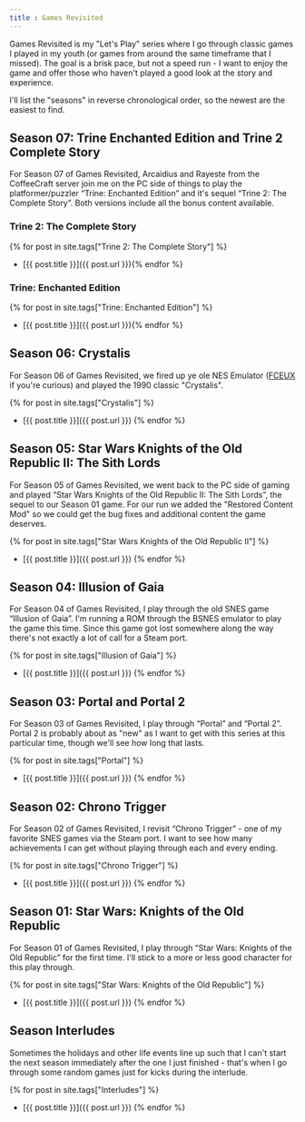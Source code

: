 ```yaml
---
title : Games Revisited
---
```


Games Revisited is my "Let's Play" series where I go through classic games I played in my youth (or games from around the same timeframe that I missed). The goal is a brisk pace, but not a speed run - I want to enjoy the game and offer those who haven't played a good look at the story and experience.

I'll list the "seasons" in reverse chronological order, so the newest are the easiest to find.

## Season 07: Trine Enchanted Edition and Trine 2 Complete Story
For Season 07 of Games Revisited, Arcaidius and Rayeste from the CoffeeCraft server join me on the PC side of things to play the platformer/puzzler &ldquo;Trine: Enchanted Edition&rdquo; and it's sequel &ldquo;Trine 2: The Complete Story&rdquo;. Both versions include all the bonus content available.

### Trine 2: The Complete Story
{% for post in site.tags["Trine 2: The Complete Story"] %}
 * [{{ post.title }}]({{ post.url }}){% endfor %}

### Trine: Enchanted Edition
{% for post in site.tags["Trine: Enchanted Edition"] %}
 * [{{ post.title }}]({{ post.url }}){% endfor %}

## Season 06: Crystalis
For Season 06 of Games Revisited, we fired up ye ole NES Emulator ([FCEUX](http://fceux.com/web/home.html) if you're curious) and played the 1990 classic "Crystalis".

{% for post in site.tags["Crystalis"] %}
 * [{{ post.title }}]({{ post.url }}) {% endfor %}

## Season 05: Star Wars Knights of the Old Republic II: The Sith Lords
For Season 05 of Games Revisited, we went back to the PC side of gaming and played &ldquo;Star Wars Knights of the Old Republic II: The Sith Lords&rdquo;, the sequel to our Season 01 game. For our run we added the "Restored Content Mod" so we could get the bug fixes and additional content the game deserves.

{% for post in site.tags["Star Wars Knights of the Old Republic II"] %}
 * [{{ post.title }}]({{ post.url }}) {% endfor %}

## Season 04: Illusion of Gaia
For Season 04 of Games Revisited, I play through the old SNES game &ldquo;Illusion of Gaia&rdquo;. I'm running a ROM through the BSNES emulator to play the game this time. Since this game got lost somewhere along the way there's not exactly a lot of call for a Steam port.

{% for post in site.tags["Illusion of Gaia"] %}
 * [{{ post.title }}]({{ post.url }}) {% endfor %}

## Season 03: Portal and Portal 2
For Season 03 of Games Revisited, I play through &ldquo;Portal&rdquo; and &ldquo;Portal 2&rdquo;. Portal 2 is probably about as "new" as I want to get with this series at this particular time, though we'll see how long that lasts.

{% for post in site.tags["Portal"] %}
 * [{{ post.title }}]({{ post.url }}) {% endfor %}

## Season 02: Chrono Trigger
For Season 02 of Games Revisited, I revisit &ldquo;Chrono Trigger&rdquo; - one of my favorite SNES games via the Steam port. I want to see how many achievements I can get without playing through each and every ending.

{% for post in site.tags["Chrono Trigger"] %}
 * [{{ post.title }}]({{ post.url }}) {% endfor %}

## Season 01: Star Wars: Knights of the Old Republic
For Season 01 of Games Revisited, I play through &ldquo;Star Wars: Knights of the Old Republic&rdquo; for the first time. I'll stick to a more or less good character for this play through.

{% for post in site.tags["Star Wars: Knights of the Old Republic"] %}
 * [{{ post.title }}]({{ post.url }}) {% endfor %}

## Season Interludes
Sometimes the holidays and other life events line up such that I can't start the next season immediately after the one I just finished - that's when I go through some random games just for kicks during the interlude.

{% for post in site.tags["Interludes"] %}
 * [{{ post.title }}]({{ post.url }}) {% endfor %}